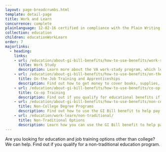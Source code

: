 ```yaml
---
layout: page-breadcrumbs.html
template: detail-page
title: Work and Learn
concurrence: complete
plainlanguage: 12-02-16 certified in compliance with the Plain Writing Act
collection: education
children: educationWorkLearn
order: 7
majorlinks:
  - heading:
    links:
    - url: /education/about-gi-bill-benefits/how-to-use-benefits/work-study/
      title: Work Study
      description: Learn more about the VA work-study program, which lets students make money while going to a school of higher learning.
    - url: /education/about-gi-bill-benefits/how-to-use-benefits/on-the-job-training-apprenticeships/
      title: On-the-Job Training and Apprenticeships
      description: Find out how to get money to cover books, supplies, and housing while learning a trade through an apprenticeship.
    - url: /education/about-gi-bill-benefits/how-to-use-benefits/co-op-training/
      title: Co-op Training
      description: Find out if you qualify for educational benefits if you’re part of a university or college co-op program. 
    - url: /education/about-gi-bill-benefits/how-to-use-benefits/non-college-degree-programs/
      title: Non-College Degree Programs
      description: Find out how to use the GI Bill benefit to help pay for a specific training program. 
    - url: /education/work-learn/non-traditional/
      title: Non-Traditional Options
      description: Learn how you can use the GI Bill benefit to help pay for other types of educational programs. 
---
```


<div class="va-introtext">

Are you looking for education and job training options other than college? We can help. Find out if you qualify for a non-traditional education program.

</div>